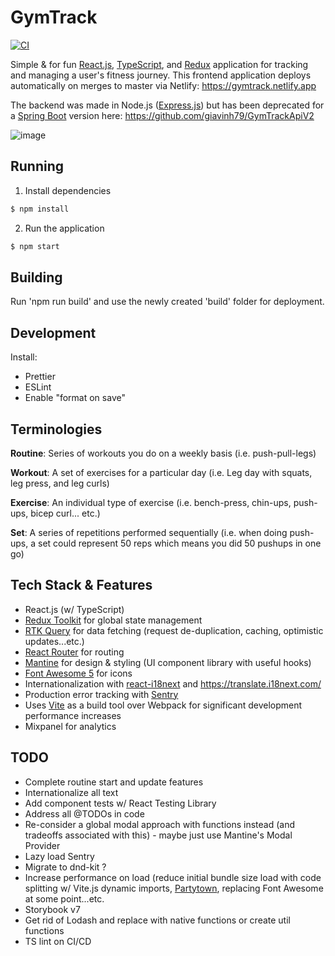 # GymTrack

[![CI](https://github.com/GV79/GymTrack/actions/workflows/main.yml/badge.svg)](https://github.com/GV79/GymTrack/actions/workflows/main.yml)

Simple & for fun [React.js](https://reactjs.org/), [TypeScript](https://www.typescriptlang.org/), and [Redux](https://redux-toolkit.js.org/) application for tracking and managing a user's fitness journey. This frontend application deploys automatically on merges to master via Netlify: https://gymtrack.netlify.app

The backend was made in Node.js ([Express.js](https://expressjs.com/)) but has been deprecated for a [Spring Boot](https://spring.io/projects/spring-boot) version here: https://github.com/giavinh79/GymTrackApiV2

![image](https://user-images.githubusercontent.com/24909563/159189357-b88bdbd4-331f-4f5e-9938-0851813ab132.png)

## Running

1. Install dependencies

```sh
$ npm install
```

2. Run the application

```sh
$ npm start
```

## Building

Run 'npm run build' and use the newly created 'build' folder for deployment.

## Development

Install:

- Prettier
- ESLint
- Enable "format on save"

## Terminologies

**Routine**: Series of workouts you do on a weekly basis (i.e. push-pull-legs)

**Workout**: A set of exercises for a particular day (i.e. Leg day with squats, leg press, and leg curls)

**Exercise**: An individual type of exercise (i.e. bench-press, chin-ups, push-ups, bicep curl... etc.)

**Set**: A series of repetitions performed sequentially (i.e. when doing push-ups, a set could represent 50 reps which means you did 50 pushups in one go)

## Tech Stack & Features

- React.js (w/ TypeScript)
- [Redux Toolkit](https://redux-toolkit.js.org/) for global state management
- [RTK Query](https://redux-toolkit.js.org/rtk-query/overview) for data fetching (request de-duplication, caching, optimistic updates...etc.)
- [React Router](https://reactrouter.com/) for routing
- [Mantine](https://mantine.dev/) for design & styling (UI component library with useful hooks)
- [Font Awesome 5](https://fontawesome.com/v5/search) for icons
- Internationalization with [react-i18next](https://react.i18next.com/) and https://translate.i18next.com/
- Production error tracking with [Sentry](https://sentry.io/)
- Uses [Vite](https://vitejs.dev/) as a build tool over Webpack for significant development performance increases
- Mixpanel for analytics

## TODO

- Complete routine start and update features
- Internationalize all text
- Add component tests w/ React Testing Library
- Address all @TODOs in code
- Re-consider a global modal approach with functions instead (and tradeoffs associated with this) - maybe just use Mantine's Modal Provider
- Lazy load Sentry
- Migrate to dnd-kit ?
- Increase performance on load (reduce initial bundle size load with code splitting w/ Vite.js dynamic imports, [Partytown](https://partytown.builder.io/), replacing Font Awesome at some point...etc.
- Storybook v7
- Get rid of Lodash and replace with native functions or create util functions
- TS lint on CI/CD
